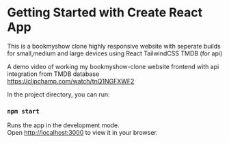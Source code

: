# Getting Started with Create React App
This is a bookmyshow clone highly responsive website with seperate builds for small,medium and large devices using
React
TailwindCSS
TMDB (for api)

A demo video of working my bookmyshow-clone website frontend with api integration from TMDB database
https://clipchamp.com/watch/tnQ1NGFXWF2

In the project directory, you can run:

### `npm start`

Runs the app in the development mode.\
Open [http://localhost:3000](http://localhost:3000) to view it in your browser.

